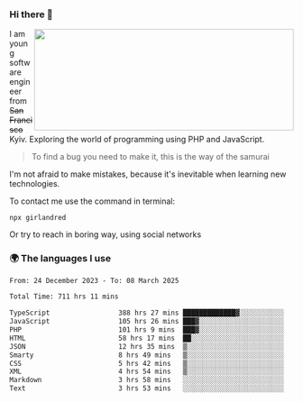 ### Hi there 👋  

<img align='right' src="https://github-readme-stats.vercel.app/api?username=girlandred&count_private=true&show_icons=true&include_all_commits=true&hide_rank=true&hide_title=true&theme=buefy&card_width=300" width=460 height=180>


I am young software engineer from ~~San Francisco~~ Kyiv. Exploring the world of programming using PHP and JavaScript.


> To find a bug you need to make it, this is the way of the samurai



I'm not afraid to make mistakes, because it's inevitable when learning new technologies.

To contact me use the command in terminal:

```
npx girlandred
```

Or try to reach in boring way, using social networks


### 🌍 The languages I use

<!--START_SECTION:waka-->

```txt
From: 24 December 2023 - To: 08 March 2025

Total Time: 711 hrs 11 mins

TypeScript                 388 hrs 27 mins █████████████▓░░░░░░░░░░░   54.61 %
JavaScript                 105 hrs 26 mins ███▓░░░░░░░░░░░░░░░░░░░░░   14.82 %
PHP                        101 hrs 9 mins  ███▓░░░░░░░░░░░░░░░░░░░░░   14.22 %
HTML                       58 hrs 17 mins  ██░░░░░░░░░░░░░░░░░░░░░░░   08.19 %
JSON                       12 hrs 35 mins  ▒░░░░░░░░░░░░░░░░░░░░░░░░   01.77 %
Smarty                     8 hrs 49 mins   ▒░░░░░░░░░░░░░░░░░░░░░░░░   01.24 %
CSS                        5 hrs 42 mins   ▒░░░░░░░░░░░░░░░░░░░░░░░░   00.80 %
XML                        4 hrs 54 mins   ▒░░░░░░░░░░░░░░░░░░░░░░░░   00.69 %
Markdown                   3 hrs 58 mins   ░░░░░░░░░░░░░░░░░░░░░░░░░   00.56 %
Text                       3 hrs 53 mins   ░░░░░░░░░░░░░░░░░░░░░░░░░   00.55 %
```

<!--END_SECTION:waka-->
